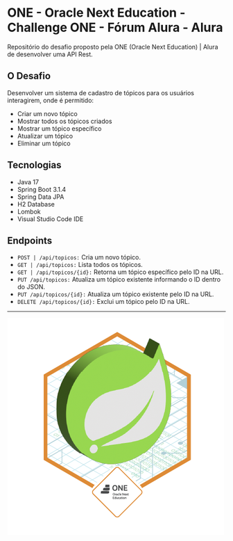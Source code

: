 # ONE - Oracle Next Education - Challenge ONE - Fórum Alura - Alura

Repositório do desafio proposto pela ONE (Oracle Next Education) | Alura de desenvolver uma API Rest.

## O Desafio

Desenvolver um sistema de cadastro de tópicos para os usuários interagirem, onde é permitido:

* Criar um novo tópico
* Mostrar todos os tópicos criados
* Mostrar um tópico específico
* Atualizar um tópico
* Eliminar um tópico

## Tecnologias

* Java 17
* Spring Boot 3.1.4
* Spring Data JPA
* H2 Database
* Lombok
* Visual Studio Code IDE

## Endpoints

* `POST | /api/topicos:` Cria um novo tópico.
* `GET | /api/topicos:` Lista todos os tópicos.
* `GET | /api/topicos/{id}:` Retorna um tópico específico pelo ID na URL.
* `PUT /api/topicos:` Atualiza um tópico existente informando o ID dentro do JSON.
* `PUT /api/topicos/{id}:` Atualiza um tópico existente pelo ID na URL.
* `DELETE /api/topicos/{id}:` Exclui um tópico pelo ID na URL.

***
![Badge](cms_files_10224_1673890300Prancheta_9.png)
